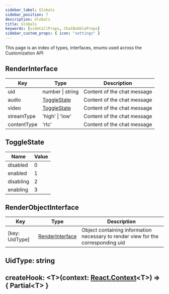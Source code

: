 ```yaml
---
sidebar_label: Globals
sidebar_position: 7
description: Globals
title: Globals
keywords: [videCallProps, ChatBubbleProps]
sidebar_custom_props: { icon: "settings" }
---
```


This page is an index of types, interfaces, enums used across the Customization API

<api>
<method>

## RenderInterface

<collapsible>

| Key         | Type                        | Description                 |
| ----------- | --------------------------- | --------------------------- |
| uid         | number \| string            | Content of the chat message |
| audio       | [ToggleState](#togglestate) | Content of the chat message |
| video       | [ToggleState](#togglestate) | Content of the chat message |
| streamType  | 'high' \| 'low'             | Content of the chat message |
| contentType | 'rtc'                       | Content of the chat message |

</collapsible>
</method>

<!-- ***************************************************************************************************************** -->

<method>

## ToggleState

<collapsible>

| Name      | Value |
| --------- | ----- |
| disabled  | 0     |
| enabled   | 1     |
| disabling | 2     |
| enabling  | 3     |

</collapsible>
</method>

<!-- ***************************************************************************************************************** -->

<method>

## RenderObjectInterface

<collapsible>

| Key            | Type                                | Description                                                                      |
| -------------- | ----------------------------------- | -------------------------------------------------------------------------------- |
| [key: UidType] | [RenderInterface](#renderinterface) | Object containing information necessary to render view for the corresponding uid |

</collapsible>
</method>

<!-- ***************************************************************************************************************** -->

<method>

## UidType: string

</method>

<!-- ***************************************************************************************************************** -->

<method>

## createHook: <T\>(context: [React.Context](#https://github.com/DefinitelyTyped/DefinitelyTyped/blob/207516039691b23e567fa585c9d1aa3970ec3404/types/react/v16/index.d.ts#L373)<T\>) => { Partial<T\> }

</method>

<!-- ***************************************************************************************************************** -->

</api>
